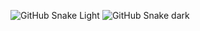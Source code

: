 
![GitHub Snake Light](github-snake.svg#gh-light-mode-only)
![GitHub Snake dark](github-snake-dark.svg#gh-dark-mode-only)
